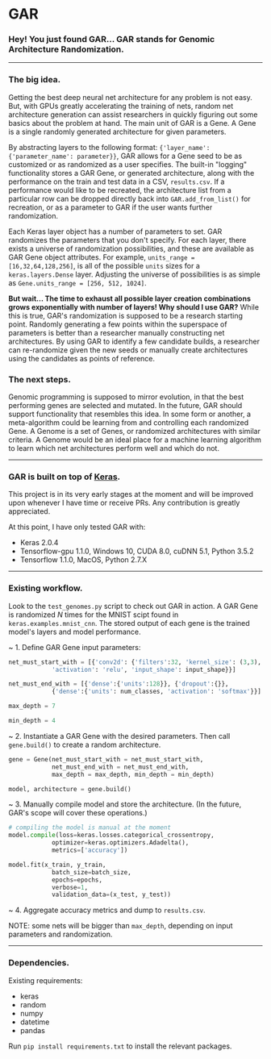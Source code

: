 # GAR
### Hey! You just found GAR... GAR stands for Genomic Architecture Randomization.
---
### The big idea.

Getting the best deep neural net architecture for any problem is not easy. But, with GPUs greatly accelerating the training of nets, random net architecture generation can assist researchers in quickly figuring out some basics about the problem at hand. The main unit of GAR is a Gene. A Gene is a single randomly generated architecture for given parameters.

By abstracting layers to the following format: ```{'layer_name': {'parameter_name': parameter}}```, GAR allows for a Gene seed to be as customized or as randomized as a user specifies. The built-in "logging" functionality stores a GAR Gene, or generated architecture, along with the performance on the train and test data in a CSV, `results.csv`. If a performance would like to be recreated, the architecture list from a particular row can be dropped directly back into `GAR.add_from_list()` for recreation, or as a parameter to GAR if the user wants further randomization.

Each Keras layer object has a number of parameters to set. GAR randomizes the parameters that you don't specify. For each layer, there exists a universe of randomization possibilities, and these are available as GAR Gene object attributes. For example, `units_range = [16,32,64,128,256]`, is all of the possible `units` sizes for a `keras.layers.Dense` layer. Adjusting the universe of possibilities is as simple as `Gene.units_range = [256, 512, 1024]`.

**But wait... The time to exhaust all possible layer creation combinations grows exponentially with number of layers! Why should I use GAR?**
While this is true, GAR's randomization is supposed to be a research starting point. Randomly generating a few points within the superspace of parameters is better than a researcher manually constructing net architectures. By using GAR to identify a few candidate builds, a researcher can re-randomize given the new seeds or manually create architectures using the candidates as points of reference.

### The next steps.

Genomic programming is supposed to mirror evolution, in that the best performing genes are selected and mutated. In the future, GAR should support functionality that resembles this idea. In some form or another, a meta-algorithm could be learning from and controlling each randomized Gene. A Genome is a set of Genes, or randomized architectures with similar criteria. A Genome would be an ideal place for a machine learning algorithm to learn which net architectures perform well and which do not.

---
### GAR is built on top of [Keras](https://github.com/fchollet/keras).

This project is in its very early stages at the moment and will be improved upon whenever I have time or receive PRs. Any contribution is greatly appreciated.

At this point, I have only tested GAR with:
  - Keras 2.0.4
  - Tensorflow-gpu 1.1.0, Windows 10, CUDA 8.0, cuDNN 5.1, Python 3.5.2
  - Tensorflow 1.1.0, MacOS, Python 2.7.X

---
### Existing workflow.

Look to the `test_genomes.py` script to check out GAR in action. A GAR Gene is randomized *N* times for the MNIST scipt found in `keras.examples.mnist_cnn`. The stored output of each gene is the trained model's layers and model performance.

~ 1. Define GAR Gene input parameters:

```python
net_must_start_with = [{'conv2d': {'filters':32, 'kernel_size': (3,3),
            'activation': 'relu', 'input_shape': input_shape}}]

net_must_end_with = [{'dense':{'units':128}}, {'dropout':{}},
            {'dense':{'units': num_classes, 'activation': 'softmax'}}]

max_depth = 7

min_depth = 4
```

~ 2. Instantiate a GAR Gene with the desired parameters. Then call `gene.build()` to create a random architecture.

```python
gene = Gene(net_must_start_with = net_must_start_with,
            net_must_end_with = net_must_end_with,
            max_depth = max_depth, min_depth = min_depth)

model, architecture = gene.build()
```
~ 3. Manually compile model and store the architecture. (In the future, GAR's scope will cover these operations.)
```python
# compiling the model is manual at the moment
model.compile(loss=keras.losses.categorical_crossentropy,
            optimizer=keras.optimizers.Adadelta(),
            metrics=['accuracy'])

model.fit(x_train, y_train,
            batch_size=batch_size,
            epochs=epochs,
            verbose=1,
            validation_data=(x_test, y_test))
```
~ 4. Aggregate accuracy metrics and dump to `results.csv`.

NOTE: some nets will be bigger than `max_depth`, depending on input parameters and randomization.

---
### Dependencies.

Existing requirements:

- keras
- random
- numpy
- datetime
- pandas

Run `pip install requirements.txt` to install the relevant packages.
